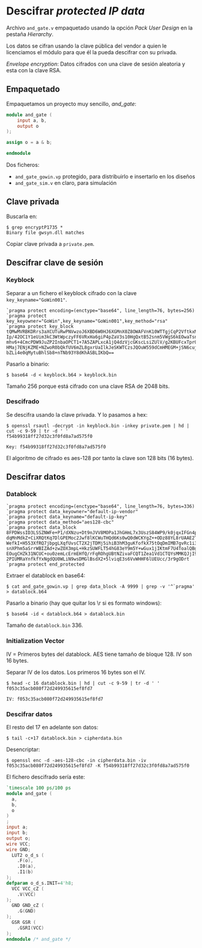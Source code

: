 # Descifrar *protected IP data*

Archivo `and_gate.v` empaquetado usando la opción *Pack User Design* en la pestaña *Hierarchy*.

Los datos se cifran usando la clave pública del vendor a quien le licenciamos el módulo para que él la pueda descifrar con su privada.

*Envelope encryption*: Datos cifrados con una clave de sesión aleatoria y esta con la clave RSA.

## Empaquetado

Empaquetamos un proyecto muy sencillo, *and_gate*:

```verilog
module and_gate (
    input a, b,
    output o
);

assign o = a & b;

endmodule
```

Dos ficheros:

- `and_gate_gowin.vp` protegido, para distribuirlo e insertarlo en los diseños
- `and_gate_sim.v` en claro, para simulación

## Clave privada

Buscarla en:

```console
$ grep encryptP1735 *
Binary file gwsyn.dll matches
```

Copiar clave privada a `private.pem`.

## Descifrar clave de sesión

### Keyblock

Separar a un fichero el keyblock cifrado con la clave `key_keyname="GoWin001"`.

    `pragma protect encoding=(enctype="base64", line_length=76, bytes=256)
    `pragma protect key_keyowner="GoWin",key_keyname="GoWin001",key_method="rsa"
    `pragma protect key_block
    tQMwMVRBKDRrs3aXCUTuRwPNVwzoJ6XBD6W0HJ6XGMnX0Z8OWAFVnK10WTTgjCqP2VftkxMY8bv6
    Ip/42OC1Y1eUim3kC3WtWpczyFF6VRxHa6giP4pZaV3s10HgQxtB52snm5VWgS6kEOwaTsnjYIu6
    mhv6+4CmcPDW9JuZP2InbaOPCT1+7A5ZAPLxcA1jQ4dzVjcGKscLsiZUlV/g2KBUFcxTprQTGBaG
    HMaj7ENjKZME+NZwoR0bQkfUV6mZL8gxrUaIlkJeSKWTCzsJQOuW559dCmHMEGM+jSN6cujxaSQa
    bZLi4e0qMytuBhlSb8+nTNb93Y8dKhASBLIKbQ==

Pasarlo a binario:

    $ base64 -d < keyblock.b64 > keyblock.bin

Tamaño 256 porque está cifrado con una clave RSA de 2048 bits.

### Descifrado

Se descifra usando la clave privada. Y lo pasamos a hex:

```console
$ openssl rsautl -decrypt -in keyblock.bin -inkey private.pem | hd | cut -c 9-59 | tr -d ' '
f54b99318ff27d32c3f0fd8a7ad575f0
```


    Key: f54b99318ff27d32c3f0fd8a7ad575f0

El algoritmo de cifrado es aes-128 por tanto la clave son 128 bits (16 bytes).

## Descifrar datos

### Datablock


    `pragma protect encoding=(enctype="base64", line_length=76, bytes=336)
    `pragma protect data_keyowner="default-ip-vendor"
    `pragma protect data_keyname="default-ip-key"
    `pragma protect data_method="aes128-cbc"
    `pragma protect data_block
    8FPDWssID3LSSZNWFe+P1/dXNzu+Dt9nJVV8MOPa1JhGHmL7x3UszS84WP9/k0jqxIFGn4pGzSxJ
    dqMnMdkZ+CiXRQtKq7DlGPEMoc2Jwf8lKCWuTHQd6Ks0wQ0dWCKYgZ++ODz88YL8rUAAE2T7gKO7
    WefkI+H553XfRQ7jbpgLXqfUvsCT2X2jTDMj5ihiB3hM3guKfofkX75tOqDmIMB7gvRc1i3zsp05
    snXPhm5aSrrWBIZAd+zwZOX3mpL+HkzSUWFLT54hG83eY9m5Y+wGux1jIKtmF7U4ToalQBgUq7IH
    EOugCHZk31NCUC+ou0zemLcErmEHfQ/rFqROhgUBtNZivaFCQT1Zea1Vd1CTQYsMMKQJjI9jciCU
    2PIUMRaYnfkfYxNgdQU0WLiN9wsDMGlBsdX2+5lviqE3s6VvWHHF6lUEUcc/3r9gODrt
    `pragma protect end_protected

Extraer el datablock en base64:

    $ cat and_gate_gowin.vp | grep data_block -A 9999 | grep -v '^`pragma' > datablock.b64

Pasarlo a binario (hay que quitar los \r si es formato windows):

    $ base64 -id < datablock.b64 > datablock.bin

Tamaño de `datablock.bin` 336.


### Initialization Vector

IV = Primeros bytes del datablock. AES tiene tamaño de bloque 128. IV son 16 bytes.

Separar IV de los datos. Los primeros 16 bytes son el IV.

```console
$ head -c 16 datablock.bin | hd | cut -c 9-59 | tr -d ' '
f053c35acb080f72d249935615ef8fd7
```


    IV: f053c35acb080f72d249935615ef8fd7

### Descifrar datos

El resto del 17 en adelante son datos:

    $ tail -c+17 datablock.bin > cipherdata.bin

Desencriptar:

    $ openssl enc -d -aes-128-cbc -in cipherdata.bin -iv f053c35acb080f72d249935615ef8fd7 -K f54b99318ff27d32c3f0fd8a7ad575f0

El fichero descifrado sería este:

```verilog
`timescale 100 ps/100 ps
module and_gate (
  a,
  b,
  o
)
;
input a;
input b;
output o;
wire VCC;
wire GND;
  LUT2 o_d_s (
    .F(o),
    .I0(a),
    .I1(b) 
);
defparam o_d_s.INIT=4'h8;
  VCC VCC_cZ (
    .V(VCC)
);
  GND GND_cZ (
    .G(GND)
);
  GSR GSR (
    .GSRI(VCC) 
);
endmodule /* and_gate */
```
